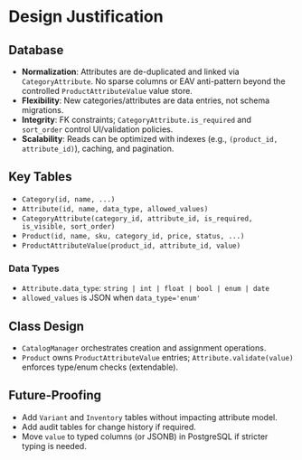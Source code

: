 # Design Justification

## Database
- **Normalization**: Attributes are de-duplicated and linked via `CategoryAttribute`. No sparse columns or EAV anti-pattern beyond the controlled `ProductAttributeValue` value store.
- **Flexibility**: New categories/attributes are data entries, not schema migrations.
- **Integrity**: FK constraints; `CategoryAttribute.is_required` and `sort_order` control UI/validation policies.
- **Scalability**: Reads can be optimized with indexes (e.g., `(product_id, attribute_id)`), caching, and pagination.

## Key Tables
- `Category(id, name, ...)`
- `Attribute(id, name, data_type, allowed_values)`
- `CategoryAttribute(category_id, attribute_id, is_required, is_visible, sort_order)`
- `Product(id, name, sku, category_id, price, status, ...)`
- `ProductAttributeValue(product_id, attribute_id, value)`

### Data Types
- `Attribute.data_type`: `string | int | float | bool | enum | date`
- `allowed_values` is JSON when `data_type='enum'`

## Class Design
- `CatalogManager` orchestrates creation and assignment operations.
- `Product` owns `ProductAttributeValue` entries; `Attribute.validate(value)` enforces type/enum checks (extendable).

## Future-Proofing
- Add `Variant` and `Inventory` tables without impacting attribute model.
- Add audit tables for change history if required.
- Move `value` to typed columns (or JSONB) in PostgreSQL if stricter typing is needed.